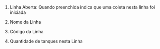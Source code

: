  

<!-- <img src="assets/images/descricao_linha.png" alt="drawing" width="80%"/> -->

1. Linha Aberta: Quando preenchida indica que uma coleta nesta linha foi iniciada
  
2. Nome da Linha
  
3. Código da Linha
  
4. Quantidade de tanques nesta Linha